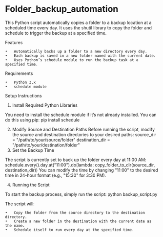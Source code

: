 # Folder_backup_automation
This Python script automatically copies a folder to a backup location at a scheduled time every day. It uses the shutil library to copy the folder and schedule to trigger the backup at a specified time.

Features

	•	Automatically backs up a folder to a new directory every day.
	•	Each backup is saved in a new folder named with the current date.
	•	Uses Python’s schedule module to run the backup task at a specified time.

Requirements

	•	Python 3.x
	•	schedule module

Setup Instructions

1. Install Required Python Libraries

You need to install the schedule module if it’s not already installed. You can do this using pip:
pip install schedule

2. Modify Source and Destination Paths
   Before running the script, modify the source and destination directories to your desired paths:
   source_dir = "/path/to/your/source/folder"
   destination_dir = "/path/to/your/destination/folder"
3. Set the Backup Time

The script is currently set to back up the folder every day at 11:00 AM:
schedule.every().day.at("11:00").do(lambda: copy_folder_to_dir(source_dir, destination_dir))
You can modify the time by changing "11:00" to the desired time in 24-hour format (e.g., "15:30" for 3:30 PM).

4. Running the Script

To start the backup process, simply run the script:
python backup_script.py

The script will:

	•	Copy the folder from the source directory to the destination directory.
	•	Create a new folder in the destination with the current date as the name.
	•	Schedule itself to run every day at the specified time.
